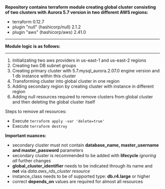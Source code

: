**Repository contains terraform module creating global cluster consisting of two clusters with Aurora 5.7 version in two different AWS regions:** 

* terraform 0.12.7
* plugin "null" (hashicorp/null) 2.1.2
* plugin "aws" (hashicorp/aws) 2.41.0

*************************
**Module logic is as follows:**
*************************
1.  Initializating two aws providers in us-east-1 and us-east-2 regions
2.  Creating two DB subnet groups
3.  Creating primary cluster with 5.7.mysql_aurora.2.07.0 engine version and 1 db instance within this cluster
4.  Transforming cluster into global cluster in one region
5.  Adding secondary region by creating cluster with instance in different region
6.  Adding null resources required to remove clusters from global cluster and then deleting the global cluster itself

Steps to remove all resources:
*  Execute `terraform apply -var 'delete=true'`
*  Execute `terraform destroy`


**Important nuances:**
* secondary cluster must not contain **database_name, master_username and master_password** parameters 
* secondary cluster is recommended to be added with **lifecycle** *ignoring all* further changes
* **global_cluster_identifier** needs to be indicated through its name and **not** via *data.aws_rds_cluster resource*
* instance_class needs to be of supported type: **db.r4.large** or higher
* correct **depends_on** values are required for almost all resources

